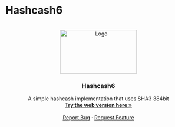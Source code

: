# Hashcash6

<!-- PROJECT LOGO -->
<br />
<div align="center">
  <a href="https://github.com/othneildrew/Best-README-Template">
    <img src="https://i.imgur.com/wFKTpJk.png" alt="Logo" width="208.5" height="119.25">
  </a>
  
  <h3 align="center">Hashcash6</h3>
  
  <p align="center">
    A simple hashcash implementation that uses SHA3 384bit 
    <br />
    <a href="https://hashcash6.vasll.repl.co/"><strong>Try the web version here »</strong></a>
    <br />
    <br />
    <a href="https://github.com/vasll/Hashcash6/issues">Report Bug</a>
    ·
    <a href="https://github.com/vasll/Hashcash6/issues">Request Feature</a>
  </p>
</div>
